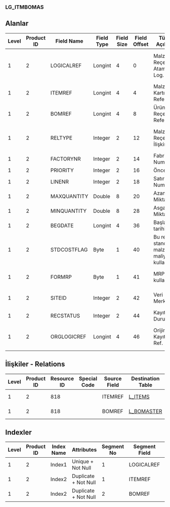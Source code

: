 ### LG_ITMBOMAS

## Alanlar

**Level**|**Product ID**|**Field Name**|**Field Type**|**Field Size**|**Field Offset**|**Türkçe Açıklama**|**Expression**
-----|-----|-----|-----|-----|-----|-----|-----
1|2|LOGICALREF|Longint|4|0|Malzeme - Reçete Ataması Log. Ref.|Item - Bill Of Material Assignment Logical Reference
1|2|ITEMREF|Longint|4|4|Malzeme Kartı Referansı|Item Card Reference
1|2|BOMREF|Longint|4|8|Ürün Reçetesi Referansı|Bill Of Material Reference
1|2|RELTYPE|Integer|2|12|Malzeme - Reçete İlişkisi Türü|Item - Bill Of Material Relation Type
1|2|FACTORYNR|Integer|2|14|Fabrika Numarası|Plant Number
1|2|PRIORITY|Integer|2|16|Öncelik|Priority
1|2|LINENR|Integer|2|18|Satır Numarası|Line Number
1|2|MAXQUANTITY|Double|8|20|Azami Miktar|Maximum Quantity
1|2|MINQUANTITY|Double|8|28|Asgari Miktar|Minimum Quantity
1|2|BEGDATE|Longint|4|36|Başlangıç tarihi|Start Date
1|2|STDCOSTFLAG|Byte|1|40|Bu reçete standart malzeme maliyetinde kullanılacak|Use This BOM in Standart Material Cost
1|2|FORMRP|Byte|1|41|MRP için kullanılacak|Will be Used for MRP
1|2|SITEID|Integer|2|42|Veri Merkezi|Data Processing Site
1|2|RECSTATUS|Integer|2|44|Kayıt Durumu|Record Status
1|2|ORGLOGICREF|Longint|4|46|Orijinal Kayıt Log. Ref.|Original Record Logical Reference

## İlişkiler - Relations
**Level**|**Product ID**|**Resource ID**|**Special Code**|**Source Field**|**Destination Table**|**Destination Field**|**Relation Type**|**Extra Condition**
-----|-----|-----|-----|-----|-----|-----|-----|-----
1|2|818||ITEMREF|[L_ITEMS](../LG_ITEMS "L_ITEMS")|LOGICALREF|one-to-one|
1|2|818||BOMREF|[L_BOMASTER](../LG_BOMASTER "L_BOMASTER")|LOGICALREF|one-to-one|

## Indexler
**Level**|**Product ID**|**Index Name**|**Attributes**|**Segment No**|**Segment Field**|**Sense**
-----|-----|-----|-----|-----|-----|-----
1|2|Index1|Unique + Not Null|1|LOGICALREF|Ascending
1|2|Index2|Duplicate + Not Null|1|ITEMREF|Ascending
1|2|Index2|Duplicate + Not Null|2|BOMREF|Ascending
